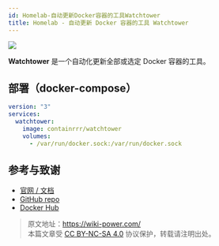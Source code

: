 ```yaml
---
id: Homelab-自动更新Docker容器的工具Watchtower
title: Homelab - 自动更新 Docker 容器的工具 Watchtower
---
```


![](https://wiki-media-1253965369.cos.ap-guangzhou.myqcloud.com/img/202304092337531.png)

**Watchtower** 是一个自动化更新全部或选定 Docker 容器的工具。

## 部署（docker-compose）

```yaml title="compose.yaml"
version: "3"
services:
  watchtower:
    image: containrrr/watchtower
    volumes:
      - /var/run/docker.sock:/var/run/docker.sock
```

## 参考与致谢

- [官网 / 文档](https://containrrr.dev/watchtower)
- [GitHub repo](https://github.com/containrrr/watchtower/)
- [Docker Hub](https://hub.docker.com/r/containrrr/watchtower)

> 原文地址：<https://wiki-power.com/>  
> 本篇文章受 [CC BY-NC-SA 4.0](https://creativecommons.org/licenses/by/4.0/deed.zh) 协议保护，转载请注明出处。
